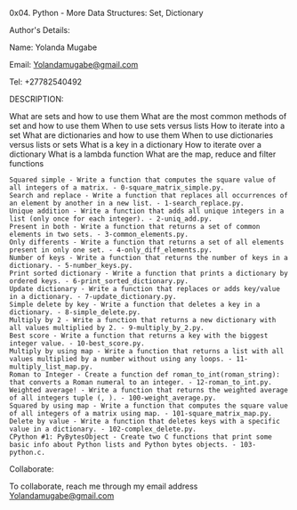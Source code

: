 

0x04. Python - More Data Structures: Set, Dictionary

Author's Details:

Name: Yolanda Mugabe

Email: Yolandamugabe@gmail.com

Tel: +27782540492

DESCRIPTION:

What are sets and how to use them What are the most common methods of set and how to use them When to use sets versus lists How to iterate into a set What are dictionaries and how to use them When to use dictionaries versus lists or sets What is a key in a dictionary How to iterate over a dictionary What is a lambda function What are the map, reduce and filter functions

    Squared simple - Write a function that computes the square value of all integers of a matrix. - 0-square_matrix_simple.py.
    Search and replace - Write a function that replaces all occurrences of an element by another in a new list. - 1-search_replace.py.
    Unique addition - Write a function that adds all unique integers in a list (only once for each integer). - 2-uniq_add.py.
    Present in both - Write a function that returns a set of common elements in two sets. - 3-common_elements.py.
    Only differents - Write a function that returns a set of all elements present in only one set. - 4-only_diff_elements.py.
    Number of keys - Write a function that returns the number of keys in a dictionary. - 5-number_keys.py.
    Print sorted dictionary - Write a function that prints a dictionary by ordered keys. - 6-print_sorted_dictionary.py.
    Update dictionary - Write a function that replaces or adds key/value in a dictionary. - 7-update_dictionary.py.
    Simple delete by key - Write a function that deletes a key in a dictionary. - 8-simple_delete.py.
    Multiply by 2 - Write a function that returns a new dictionary with all values multiplied by 2. - 9-multiply_by_2.py.
    Best score - Write a function that returns a key with the biggest integer value. - 10-best_score.py.
    Multiply by using map - Write a function that returns a list with all values multiplied by a number without using any loops. - 11-multiply_list_map.py.
    Roman to Integer - Create a function def roman_to_int(roman_string): that converts a Roman numeral to an integer. - 12-roman_to_int.py.
    Weighted average! - Write a function that returns the weighted average of all integers tuple (, ). - 100-weight_average.py.
    Squared by using map - Write a function that computes the square value of all integers of a matrix using map. - 101-square_matrix_map.py.
    Delete by value - Write a function that deletes keys with a specific value in a dictionary. - 102-complex_delete.py.
    CPython #1: PyBytesObject - Create two C functions that print some basic info about Python lists and Python bytes objects. - 103-python.c.

Collaborate:

To collaborate, reach me through my email address Yolandamugabe@gmail.com
